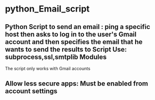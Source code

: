 # python_Email_script
Python Script to send an email :
ping a specific host then asks to log in to the user's Gmail account and then specifies the email that he wants to send the results to
Script Use: subprocess,ssl,smtplib Modules
-------------------------------------------------------
The script only works with Gmail accounts

Allow less secure apps: Must be enabled from account settings
--------------------------------------------------------
